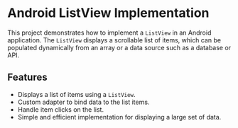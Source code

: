 # Android ListView Implementation

This project demonstrates how to implement a `ListView` in an Android application. The `ListView` displays a scrollable list of items, which can be populated dynamically from an array or a data source such as a database or API.

## Features

- Displays a list of items using a `ListView`.
- Custom adapter to bind data to the list items.
- Handle item clicks on the list.
- Simple and efficient implementation for displaying a large set of data.